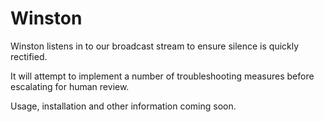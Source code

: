# Winston

Winston listens in to our broadcast stream to ensure silence is quickly rectified.

It will attempt to implement a number of troubleshooting measures before escalating for human review.

Usage, installation and other information coming soon.
